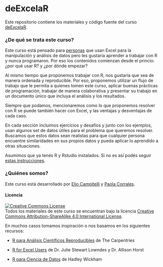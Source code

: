 # deExcelaR

Este repositorio contiene los materiales y código fuente del curso [deExcelaR](https://paocorrales.github.io/deExcelaR/).

### ¿De qué se trata este curso?

Este curso está pensado para [personas](personas.html) que usan Excel para la manipulación y análisis de datos pero les gustaría aprender a trabajar con R y nunca programaron. Por eso los contenidos comienzan desde el princio: ¿por qué usar R? y ¿por dónde empezar? 

Al mismo tiempo que proponemos trabajar con R, nos gustaría que sea de manera ordenada y reproducible. Por eso, proponemos utilizar un flujo de trabajo que le permita a quienes tomen este curso, aplicar buenas prácticas de programación,  trabajar de manera colaborativa y presentar su trabajo en un documento único que incluya el análisis y los resultados. 

Siempre que podamos, mencionaremos como lo que proponemos resolver con R se puede también hacer con Excel, y las ventajas y desventajas de cada caso.

En cada sección incluimos ejercicios y desafíos y junto con los ejemplos, usan algunos set de datos útiles para el problema que queremos resolver. Buscamos que estos datos sean realistas para que cualquier persona encuentre similaridades en sus propios datos y pueda aplicar lo aprendido a otras situaciones.

Asumimos que ya tenés R y Rstudio instalados. Si no es así podés seguir [estas instrucciones](instalacion.html).

### ¿Quiénes somos? 

Este curso está desarrollado por [Elio Campitelli](https://eliocamp.github.io/codigo-r/) y [Paola Corrales](https://paocorrales.github.io/).

#### Licencia

<a rel="license" href="https://creativecommons.org/licenses/by-sa/4.0/deed.es_ES"><img alt="Creative Commons License" style="border-width:0" src="https://i.creativecommons.org/l/by-sa/4.0/88x31.png" /></a><br />
Todos los materiales de este curso se encuentran bajo la licencia <a rel="license" href="https://creativecommons.org/licenses/by-sa/4.0/deed.es_ES">Creative Commons Attribution-ShareAlike 4.0 International License</a>.

En muchos casos tomamos inspiración o nos basamos en los siguientes recursos:

* [R para Análisis Científicos Reproducibles](https://swcarpentry.github.io/r-novice-gapminder-es/) de The Carpentries

* [R for Excel Users](https://rstudio-conf-2020.github.io/r-for-excel/) de Dr. Julie Stewart Lowndes y Dr. Allison Horst

* [R para Ciencia de Datos](https://es.r4ds.hadley.nz/) de Hadley Wickham
